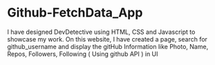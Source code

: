# Github-FetchData_App
I have designed DevDetective using HTML, CSS and Javascript to showcase my work. On this website, I have created a page, search for github_username and display the gitHub Information like Photo, Name, Repos, Followers, Following ( Using github API ) in UI
